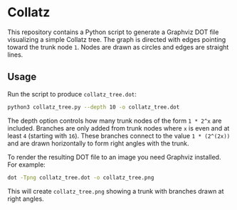 # Collatz

This repository contains a Python script to generate a Graphviz DOT file
visualizing a simple Collatz tree. The graph is directed with edges pointing
toward the trunk node `1`. Nodes are drawn as circles and edges are straight
lines.

## Usage

Run the script to produce `collatz_tree.dot`:

```bash
python3 collatz_tree.py --depth 10 -o collatz_tree.dot
```

The depth option controls how many trunk nodes of the form `1 * 2^x` are
included. Branches are only added from trunk nodes where `x` is even and at
least `4` (starting with `16`). These branches connect to the value
`1 * (2^(2x))` and are drawn horizontally to form right angles with the trunk.

To render the resulting DOT file to an image you need Graphviz installed. For
example:

```bash
dot -Tpng collatz_tree.dot -o collatz_tree.png
```

This will create `collatz_tree.png` showing a trunk with branches drawn at right
angles.
